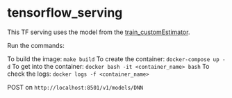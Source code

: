 # tensorflow_serving

This TF serving uses the model from the [train_customEstimator](https://github.com/rdolor/train_customEstimator).

Run the commands:

To build the image: `make build`
To create the container: `docker-compose up -d`
To get into the container: `docker bash -it <container_name> bash`
To check the logs: `docker logs -f <container_name>`

POST on 
`http://localhost:8501/v1/models/DNN`
```
